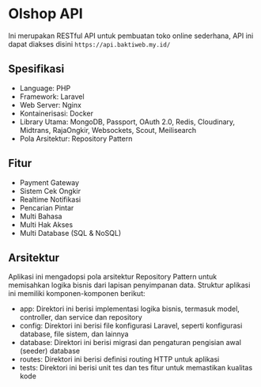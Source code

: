 # Olshop API

Ini merupakan RESTful API untuk pembuatan toko online sederhana, API ini dapat diakses disini `https://api.baktiweb.my.id/`

## Spesifikasi

-   Language: PHP
-   Framework: Laravel
-   Web Server: Nginx
-   Kontainerisasi: Docker
-   Library Utama: MongoDB, Passport, OAuth 2.0, Redis, Cloudinary, Midtrans, RajaOngkir, Websockets, Scout, Meilisearch
-   Pola Arsitektur: Repository Pattern

## Fitur

-   Payment Gateway
-   Sistem Cek Ongkir
-   Realtime Notifikasi
-   Pencarian Pintar
-   Multi Bahasa
-   Multi Hak Akses
-   Multi Database (SQL & NoSQL)

## Arsitektur

Aplikasi ini mengadopsi pola arsitektur Repository Pattern untuk memisahkan logika bisnis dari lapisan penyimpanan data. Struktur aplikasi ini memiliki komponen-komponen berikut:

-   app: Direktori ini berisi implementasi logika bisnis, termasuk model, controller, dan service dan repository
-   config: Direktori ini berisi file konfigurasi Laravel, seperti konfigurasi database, file sistem, dan lainnya
-   database: Direktori ini berisi migrasi dan pengaturan pengisian awal (seeder) database
-   routes: Direktori ini berisi definisi routing HTTP untuk aplikasi
-   tests: Direktori ini berisi unit tes dan tes fitur untuk memastikan kualitas kode
